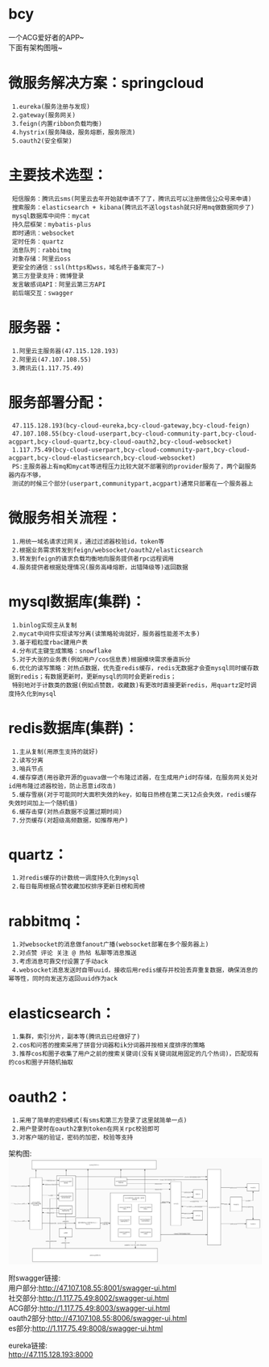 # bcy
一个ACG爱好者的APP~  
下面有架构图哦~

# 微服务解决方案：springcloud  
     1.eureka(服务注册与发现)  
     2.gateway(服务网关)  
     3.feign(内置ribbon负载均衡)  
     4.hystrix(服务降级，服务熔断，服务限流)  
     5.oauth2(安全框架)  
		 
# 主要技术选型：  
     短信服务：腾讯云sms(阿里云去年开始就申请不了了，腾讯云可以注册微信公众号来申请)  
     搜索服务：elasticsearch + kibana(腾讯云不送logstash就只好用mq做数据同步了)  
     mysql数据库中间件：mycat  
     持久层框架：mybatis-plus  
     即时通讯：websocket  
     定时任务：quartz  
     消息队列：rabbitmq  
     对象存储：阿里云oss  
     更安全的通信：ssl(https和wss，域名终于备案完了~)  
     第三方登录支持：微博登录  
     发言敏感词API：阿里云第三方API  
     前后端交互：swagger  
 
# 服务器：  
     1.阿里云主服务器(47.115.128.193) 
     2.阿里云(47.107.108.55) 
     3.腾讯云(1.117.75.49)  
		 
# 服务部署分配：  
     47.115.128.193(bcy-cloud-eureka,bcy-cloud-gateway,bcy-cloud-feign)  
     47.107.108.55(bcy-cloud-userpart,bcy-cloud-community-part,bcy-cloud-acgpart,bcy-cloud-quartz,bcy-cloud-oauth2,bcy-cloud-websocket)  
     1.117.75.49(bcy-cloud-userpart,bcy-cloud-community-part,bcy-cloud-acgpart,bcy-cloud-elasticsearch,bcy-cloud-websocket)  
     PS:主服务器上有mq和mycat等进程压力比较大就不部署别的provider服务了，两个副服务器内存不够，
     测试的时候三个部分(userpart,communitypart,acgpart)通常只部署在一个服务器上  
              
# 微服务相关流程：  
     1.用统一域名请求过网关，通过过滤器校验id，token等  
     2.根据业务需求转发到feign/websocket/oauth2/elasticsearch  
     3.转发到feign的请求负载均衡地向服务提供者rpc远程调用  
     4.服务提供者根据处理情况(服务高峰熔断，出错降级等)返回数据  

# mysql数据库(集群)：  
     1.binlog实现主从复制  
     2.mycat中间件实现读写分离(读策略轮询就好，服务器性能差不太多)  
     3.基于粗粒度rbac建用户表  
     4.分布式主键生成策略：snowflake  
     5.对于大张的业务表(例如用户/cos信息表)根据模块需求垂直拆分  
     6.优化的读写策略：对热点数据，优先查redis缓存，redis无数据才会查mysql同时缓存数据到redis；有数据更新时，更新mysql的同时会更新redis；
     特别地对于计数类的数据(例如点赞数，收藏数)有更改时直接更新redis，用quartz定时调度持久化到mysql  

# redis数据库(集群)：  
     1.主从复制(用原生支持的就好)  
     2.读写分离  
     3.哨兵节点  
     4.缓存穿透(用谷歌开源的guava做一个布隆过滤器，在生成用户id时存储，在服务网关处对id用布隆过滤器校验，防止恶意id攻击)  
     5.缓存雪崩(对于可能同时大面积失效的key，如每日热榜在第二天12点会失效，redis缓存失效时间加上一个随机值)  
     6.缓存击穿(对热点数据不设置过期时间)  
     7.分页缓存(对超级高频数据，如推荐用户)  
                   
# quartz：  
     1.对redis缓存的计数统一调度持久化到mysql  
     2.每日每周根据点赞收藏加权排序更新日榜和周榜  

# rabbitmq：  
     1.对websocket的消息做fanout广播(websocket部署在多个服务器上)  
     2.对点赞 评论 关注 @ 热帖 私聊等消息推送  
     3.考虑消息可靠交付设置了手动ack  
     4.websocket消息发送时自带uuid，接收后用redis缓存并校验丢弃重复数据，确保消息的幂等性，同时向发送方返回uuid作为ack  

# elasticsearch：  
     1.集群，索引分片，副本等(腾讯云已经做好了)  
     2.cos和问答的搜索采用了拼音分词器和ik分词器并按相关度排序的策略  
     3.推荐cos和圈子收集了用户之前的搜索关键词(没有关键词就用固定的几个热词)，匹配现有的cos和圈子并随机抽取  

# oauth2：  
     1.采用了简单的密码模式(有sms和第三方登录了这里就简单一点)  
     2.用户登录时在oauth2拿到token在网关rpc校验即可  
     3.对客户端的验证，密码的加密，校验等支持

架构图:  
![image](https://github.com/ez-leetcode/bcy/blob/master/framework.jpg)



附swagger链接:  
用户部分:http://47.107.108.55:8001/swagger-ui.html  
社交部分:http://1.117.75.49:8002/swagger-ui.html  
ACG部分:http://1.117.75.49:8003/swagger-ui.html  
oauth2部分:http://47.107.108.55:8006/swagger-ui.html  
es部分:http://1.117.75.49:8008/swagger-ui.html  

eureka链接:  
http://47.115.128.193:8000  



